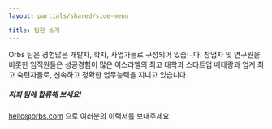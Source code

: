 ```yaml
---
layout: partials/shared/side-menu

title: 팀원 소개
---
```


Orbs 팀은 경험많은 개발자, 학자, 사업가들로 구성되어 있습니다. 창업자 및 연구원을 비롯한 임직원들은 성공경험이 많은 이스라엘의 최고 대학과 스타트업 베테랑과 업계 최고 숙련자들로, 신속하고 정확한 업무능력을 지니고 있습니다.

##### 저희 팀에 합류해 보세요!

[hello@orbs.com](hello@orbs.com "email") 으로 여러분의 이력서를 보내주세요
